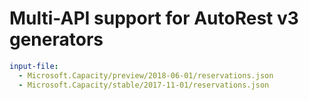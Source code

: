 # Multi-API support for AutoRest v3 generators

``` yaml $(enable-multi-api)
input-file:
  - Microsoft.Capacity/preview/2018-06-01/reservations.json
  - Microsoft.Capacity/stable/2017-11-01/reservations.json
```
